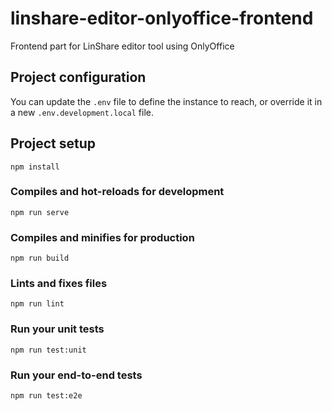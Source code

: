 # linshare-editor-onlyoffice-frontend

Frontend part for LinShare editor tool using OnlyOffice

## Project configuration

You can update the `.env` file to define the instance to reach, or override it in a new `.env.development.local` file.

## Project setup
```
npm install
```

### Compiles and hot-reloads for development
```
npm run serve
```

### Compiles and minifies for production
```
npm run build
```

### Lints and fixes files
```
npm run lint
```

### Run your unit tests
```
npm run test:unit
```

### Run your end-to-end tests
```
npm run test:e2e
```
